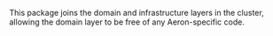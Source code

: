 This package joins the domain and infrastructure layers in the cluster, allowing the domain layer to be free of any
Aeron-specific code.